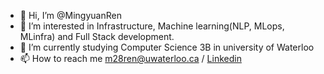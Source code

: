 - 👋 Hi, I’m @MingyuanRen 
- 👀 I’m interested in Infrastructure, Machine learning(NLP, MLops, MLinfra) and Full Stack development.
- 🌱 I’m currently studying Computer Science 3B in university of Waterloo
- 📫 How to reach me m28ren@uwaterloo.ca / [Linkedin](https://www.linkedin.com/in/mingyuan-ren-499729216/)

<!---
MingyuanRen/MingyuanRen is a ✨ special ✨ repository because its `README.md` (this file) appears on your GitHub profile.
You can click the Preview link to take a look at your changes.
--->
